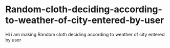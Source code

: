 # Random-cloth-deciding-according-to-weather-of-city-entered-by-user
Hi i am making Random cloth deciding according to weather of city entered by user
